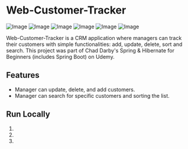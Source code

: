 # Web-Customer-Tracker

![Image](https://res.cloudinary.com/dql5gkbx4/image/upload/v1624424669/samples/Home_axji22.png)
![Image](https://res.cloudinary.com/dql5gkbx4/image/upload/v1624424670/samples/Database_eyk5lb.png)
![Image](https://res.cloudinary.com/dql5gkbx4/image/upload/v1624424669/samples/sorting_xuincf.png)
![Image](https://res.cloudinary.com/dql5gkbx4/image/upload/v1624424669/samples/update_fpeqlx.png)
![Image](https://res.cloudinary.com/dql5gkbx4/image/upload/v1624424669/samples/delete_slmmbb.png)
![Image](https://res.cloudinary.com/dql5gkbx4/image/upload/v1624424669/samples/Search_oy9dfs.png)

Web-Customer-Tracker is a CRM application where managers can track their customers with simple functionalities: add, update, delete, sort and search. This project was part of Chad Darby's Spring & Hibernate for Beginners (includes Spring Boot) on Udemy.

## Features
* Manager can update, delete, and add customers.
* Manager can search for specific customers and sorting the list.

## Run Locally
1.
2.
3.
